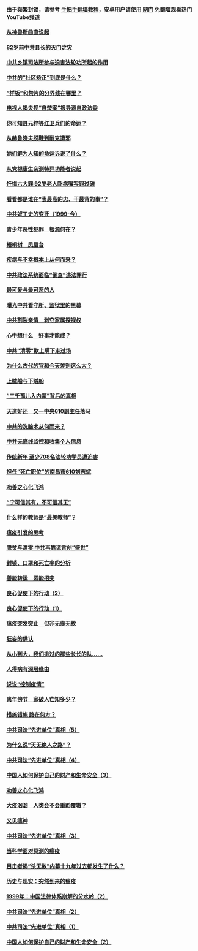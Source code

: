 #### 由于频繁封锁，请参考 [手把手翻墙教程](https://github.com/gfw-breaker/guides/wiki/)，安卓用户请使用 [网门](https://github.com/gfw-breaker/nogfw/blob/master/dl.md?t=04140701) 免翻墙观看热门YouTube频道 

#### [从神兽断曲直说起](../pages/19/423201.md?t=04140701) 

#### [82岁前中共县长的灭门之灾](../pages/19/423055.md?t=04140701) 

#### [中共乡镇司法所参与迫害法轮功所起的作用](../pages/19/423064.md?t=04140701) 

#### [中共的“社区矫正”到底是什么？](../pages/19/422870.md?t=04140701) 

#### [“样板”和禁片的分界线在哪里？](../pages/19/422704.md?t=04140701) 

#### [电视人揭央视“自焚案”报导源自政法委](../pages/19/422770.md?t=04140701) 

#### [你可知聂元梓等红卫兵们的命运？](../pages/19/422848.md?t=04140701) 

#### [从赫鲁晓夫脱鞋到耐克遭邪](../pages/19/422826.md?t=04140701) 

#### [她们鲜为人知的命运诉说了什么？](../pages/19/422754.md?t=04140701) 

#### [从党棍康生亲测特异功能者说起](../pages/19/422657.md?t=04140701) 

#### [忏悔六大罪 92岁老人卧病嘱写罪过碑](../pages/19/422750.md?t=04140701) 

#### [看看都是谁在“表最高的忠、干最背的事”？](../pages/19/422703.md?t=04140701) 

#### [中共奴工史的变迁（1999-今）](../pages/19/422656.md?t=04140701) 

#### [青少年恶性犯罪　根源何在？](../pages/19/422449.md?t=04140701) 

#### [梧桐树　凤凰台](../pages/19/422442.md?t=04140701) 

#### [疾病与不幸根本上从何而来？](../pages/19/422438.md?t=04140701) 

#### [中共政法系统面临“倒查”违法罪行](../pages/19/422497.md?t=04140701) 

#### [最可爱与最可恶的人](../pages/19/422448.md?t=04140701) 

#### [曝光中共看守所、监狱里的黑幕](../pages/19/422390.md?t=04140701) 

#### [中共割裂亲情　剥夺家属探视权](../pages/19/422364.md?t=04140701) 

#### [心中想什么　好事才能成？](../pages/19/422318.md?t=04140701) 

#### [中共“清零”欺上瞒下走过场](../pages/19/422306.md?t=04140701) 

#### [为什么古代的官和今天差别这么大？](../pages/19/422228.md?t=04140701) 

#### [上贼船与下贼船](../pages/19/422276.md?t=04140701) 

#### [“三千孤儿入内蒙”背后的真相](../pages/19/422229.md?t=04140701) 

#### [天道好还　又一中央610副主任落马](../pages/19/422155.md?t=04140701) 

#### [中共的洗脑术从何而来？](../pages/19/422154.md?t=04140701) 

#### [中共无底线监控和收集个人信息](../pages/19/422039.md?t=04140701) 

#### [传统新年 至少708名法轮功学员遭迫害](../pages/19/421946.md?t=04140701) 

#### [担任“死亡职位”的南昌市610刘志斌](../pages/19/421957.md?t=04140701) 

#### [劝善之心化飞鸿](../pages/19/421164.md?t=04140701) 

#### [“宁可信其有，不可信其无”](../pages/19/421691.md?t=04140701) 

#### [什么样的教师是“最美教师”？](../pages/19/421755.md?t=04140701) 

#### [瘟疫引发的思考](../pages/19/421594.md?t=04140701) 

#### [脱贫与清零 中共再靠谎言创“盛世”](../pages/19/421590.md?t=04140701) 

#### [封锁、口罩和死亡率的分析](../pages/19/421495.md?t=04140701) 

#### [善能转运　恶能招灾](../pages/19/421334.md?t=04140701) 

#### [良心促使下的行动（2）](../pages/19/421361.md?t=04140701) 

#### [良心促使下的行动（1）](../pages/19/421302.md?t=04140701) 

#### [瘟疫突发突止　但非无缘无故](../pages/19/421281.md?t=04140701) 

#### [狂妄的供认](../pages/19/421199.md?t=04140701) 

#### [从小到大，我们排过的那些长长的队……](../pages/19/421243.md?t=04140701) 

#### [人得病有深层缘由](../pages/19/420864.md?t=04140701) 

#### [说说“控制疫情”](../pages/19/420831.md?t=04140701) 

#### [离年傍节　家破人亡知多少？](../pages/19/420563.md?t=04140701) 

#### [措施错施  路在何方？](../pages/19/420076.md?t=04140701) 

#### [中共司法“先进单位”真相（5）](../pages/19/419453.md?t=04140701) 

#### [为什么说“天无绝人之路”？](../pages/19/419618.md?t=04140701) 

#### [中共司法“先进单位”真相（4）](../pages/19/419452.md?t=04140701) 

#### [中国人如何保护自己的财产和生命安全（3）](../pages/19/419405.md?t=04140701) 

#### [劝善之心化飞鸿](../pages/19/418758.md?t=04140701) 

#### [大疫汹汹　人类会不会重蹈覆辙？](../pages/19/419691.md?t=04140701) 

#### [又见瘟神](../pages/19/419225.md?t=04140701) 

#### [中共司法“先进单位”真相（3）](../pages/19/419451.md?t=04140701) 

#### [当科学面对莫测的瘟疫](../pages/19/419625.md?t=04140701) 

#### [目击者揭“杀无赦”内幕十九年过去都发生了什么？](../pages/19/419617.md?t=04140701) 

#### [历史与现实：突然到来的瘟疫](../pages/19/419619.md?t=04140701) 

#### [1999年：中国法律体系崩解的分水岭（2）](../pages/19/419455.md?t=04140701) 

#### [中共司法“先进单位”真相（2）](../pages/19/419450.md?t=04140701) 

#### [中共司法“先进单位”真相（1）](../pages/19/419449.md?t=04140701) 

#### [中国人如何保护自己的财产和生命安全（2）](../pages/19/419404.md?t=04140701) 

